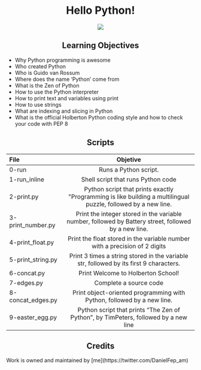 <h1 align="center">Hello Python!</h1>
<p align="center"><img src="https://ourcodeworld.com/public-media/articles/articleocw-575e9796be0c9.png"></p>

<h2 align="center">Learning Objectives</h2>

- Why Python programming is awesome
- Who created Python
- Who is Guido van Rossum
- Where does the name ‘Python’ come from
- What is the Zen of Python
- How to use the Python interpreter
- How to print text and variables using print
- How to use strings
- What are indexing and slicing in Python
- What is the official Holberton Python coding style and how to check your code with PEP 8

<h2 align="center">Scripts</h2>

| File  | Objetive  |
|:-|:-:|
| 0-run | Runs a Python script.  |
| 1-run_inline  | Shell script that runs Python code |
| 2-print.py |  Python script that prints exactly "Programming is like building a multilingual puzzle, followed by a new line. |
| 3-print_number.py | Print the integer stored in the variable number, followed by Battery street, followed by a new line.  |
| 4-print_float.py  | Print the float stored in the variable number with a precision of 2 digits  |
| 5-print_string.py  | Print 3 times a string stored in the variable str, followed by its first 9 characters. |
| 6-concat.py  | Print Welcome to Holberton School! |
| 7-edges.py | Complete a source code  |
| 8-concat_edges.py | Print object-oriented programming with Python, followed by a new line. |
| 9-easter_egg.py  |Python script that prints “The Zen of Python”, by TimPeters, followed by a new line ||



<h2 align="center">Credits</h2>
Work is owned and maintained by [me](https://twitter.com/DanielFep_am)
